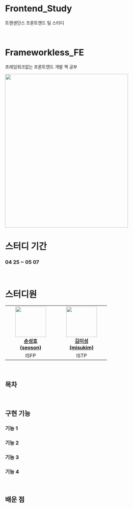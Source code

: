 # Frontend_Study
트렌센던스 프론트엔드 팀 스터디

<br />

# Frameworkless_FE
프레임워크없는 프론트엔드 개발 책 공부

<img src="https://github.com/Hosung99/Frameworkless_FE/assets/84187086/8f0faa6b-61a7-4151-8e80-bd4eacb9aa4a" width="400" height="500" />
<br />

# 스터디 기간

### 04 25 ~ 05 07

<br />

# 스터디원

<table>
    <tr align="center">
        <td style="min-width: 150px;">
            <a href="https://github.com/Hosung99">
              <img src="https://github.com/Hosung99.png" width="100">
              <br />
              <b>손성호 </br>(seoson)</b>
            </a>
        </td>
        <td style="min-width: 150px;">
            <a href="https://github.com/mixsung">
              <img src="https://github.com/mixsung.png" width="100">
              <br />
              <b>김미성 </br>(misukim)</b>
            </a> 
        </td>
    </tr>
      <tr align="center">
        <td>
            ISFP
        </td>
        <td>
            ISTP
        </td>
    </tr>
</table>

<br />

## 목차

<br>

## 구현 기능

### 기능 1

### 기능 2

### 기능 3

### 기능 4

<br>

## 배운 점

<p align="justify">

</p>

<br>
